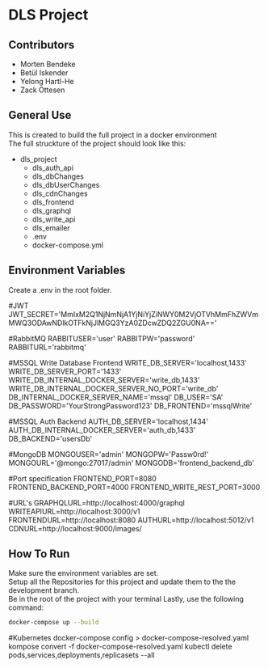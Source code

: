 # DLS Project

## Contributors

- Morten Bendeke
- Betül Iskender
- Yelong Hartl-He
- Zack Ottesen

## General Use

This is created to build the full project in a docker environment <br>
The full struckture of the project should look like this:<br>
- dls_project
  - dls_auth_api
  - dls_dbChanges
  - dls_dbUserChanges
  - dls_cdnChanges
  - dls_frontend
  - dls_graphql
  - dls_write_api
  - dls_emailer
  - .env
  - docker-compose.yml


## Environment Variables

Create a .env in the root folder.

#JWT
JWT_SECRET='MmIxM2Q1NjNmNjA1YjNiYjZiNWY0M2VjOTVhMmFhZWVmMWQ3ODAwNDlkOTFkNjJlMGQ3YzA0ZDcwZDQ2ZGU0NA=='

#RabbitMQ
RABBITUSER='user'
RABBITPW='password'
RABBITURL='rabbitmq'

#MSSQL Write Database Frontend
WRITE_DB_SERVER='localhost,1433'
WRITE_DB_SERVER_PORT='1433'
WRITE_DB_INTERNAL_DOCKER_SERVER='write_db,1433'
WRITE_DB_INTERNAL_DOCKER_SERVER_NO_PORT='write_db'
DB_INTERNAL_DOCKER_SERVER_NAME='mssql'
DB_USER='SA'
DB_PASSWORD='YourStrongPassword123'
DB_FRONTEND='mssqlWrite'

#MSSQL Auth Backend
AUTH_DB_SERVER='localhost,1434'
AUTH_DB_INTERNAL_DOCKER_SERVER='auth_db,1433'
DB_BACKEND='usersDb'

#MongoDB
MONGOUSER='admin'
MONGOPW='Passw0rd!'
MONGOURL='@mongo:27017/admin'
MONGODB='frontend_backend_db'

#Port specification
FRONTEND_PORT=8080
FRONTEND_BACKEND_PORT=4000
FRONTEND_WRITE_REST_PORT=3000

#URL's
GRAPHQLURL=http://localhost:4000/graphql
WRITEAPIURL=http://localhost:3000/v1
FRONTENDURL=http://localhost:8080
AUTHURL=http://localhost:5012/v1
CDNURL=http://localhost:9000/images/


## How To Run

Make sure the environment variables are set.<br>
Setup all the Repositories for this project and update them to the the development branch.<br>
Be in the root of the project with your terminal
Lastly, use the following command:

```bash
docker-compose up --build
```

#Kubernetes
docker-compose config > docker-compose-resolved.yaml
kompose convert -f docker-compose-resolved.yaml
kubectl delete pods,services,deployments,replicasets --all
